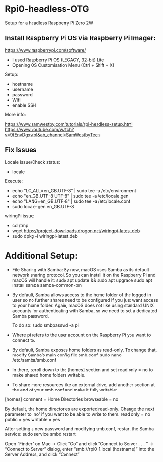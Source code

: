# Rpi0-headless-OTG
Setup for a headless Raspberry Pi Zero 2W

## Install Raspberry Pi OS via Raspberry Pi Imager: 
https://www.raspberrypi.com/software/

- I used Raspberry Pi OS (LEGACY, 32-bit) Lite
- Opening OS Customisation Menu (Ctrl + Shift + X)

Setup:
  - hostname
  - username
  - password
  - Wifi
  - enable SSH

More info: 

https://www.samwestby.com/tutorials/rpi-headless-setup.html
https://www.youtube.com/watch?v=9fEnvDgxwbI&ab_channel=SamWestbyTech


##  Fix Issues

Locale issue/Check status: 
- locale

Execute:
- echo "LC_ALL=en_GB.UTF-8" | sudo tee -a /etc/environment
- echo "en_GB.UTF-8 UTF-8" | sudo tee -a /etc/locale.gen
- echo "LANG=en_GB.UTF-8" | sudo tee -a /etc/locale.conf
- sudo locale-gen en_GB.UTF-8



wiringPi issue:

- cd /tmp
- wget https://project-downloads.drogon.net/wiringpi-latest.deb
- sudo dpkg -i wiringpi-latest.deb


# Additional Setup:

- File Sharing with Samba:
By now, macOS uses Samba as its default network sharing protocol. So you can install it on the Raspberry Pi and macOS will handle it:
  sudo apt update && sudo apt upgrade
  sudo apt install samba samba-common-bin

- By default, Samba allows access to the home folder of the logged in user so no further shares need to be configured if you just want access to your home folder. Again, macOS does not like using standard UNIX accounts for authenticating with Samba, so we need to set a dedicated Samba password.

  To do so:
  sudo smbpasswd -a pi

- Where pi refers to the user account on the Raspberry Pi you want to connect to.

- By default, Samba exposes home folders as read-only. To change that, modify Samba’s main config file smb.conf:
  sudo nano /etc/samba/smb.conf

- In there, scroll down to the [homes] section and set read only = no to make shared home folders writable.

- To share more resources like an external drive, add another section at the end of your smb.conf and make it fully writable:

[homes]
   comment = Home Directories
   browseable = no

By default, the home directories are exported read-only. Change the next parameter to 'no' if you want to be able to write to them.
   read only = no
   public = yes
   writable = yes


After setting a new password and modifying smb.conf, restart the Samba service:
sudo service smbd restart

Open “Finder” on Mac -> Click “Go” and click “Connect to Server . . . “ -> “Connect to Server” dialog, enter “smb://rpi0-1.local (hostname)” into the Server Address, and click “Connect”

